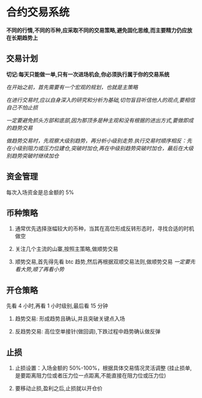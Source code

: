 # 合约交易系统

**不同的行情,不同的币种,应采取不同的交易策略,避免固化思维,而主要精力仍应放在长期趋势上**

## 交易计划

**切记:每天只能做一单,只有一次进场机会,你必须执行属于你的交易系统**

_在开始之前，首先需要有一个宏观的规划，也就是主策略_

_在进行交易时,应以自身深入的研究和分析为基础,切勿盲目听信他人的观点,要相信自己不怕止损_

_一定要避免抓头方部和底部,因为那顶多是种主观和没有根据的进出方式,要做即成的趋势交易_

_做趋势交易时，先观察大级别趋势，再分析小级别走势.执行交易时顺序相反：先在小级别阻力或压力位建仓,突破时加仓,再在中级别趋势突破时加仓，最后在大级别趋势突破时继续加仓_

## 资金管理

每次入场资金是总金额的 5%

## 币种策略

1. 通常优先选择涨幅较大的币种，当其在高位形成反转形态时，寻找合适的时机做空

2. 关注几个主流的山寨,按照主策略,做顺势交易

3. 顺势交易,首先得先看 btc 趋势,然后再根据双顺交易法则,做顺势交易 _一定要先看大势,顺了再看小势_

## 开仓策略

先看 4 小时,再看 1 小时级别,最后看 15 分钟

1. 趋势交易: 形成趋势且确认,并且突破关键点入场

2. 反趋势交易: 高位空单接针(做回调),下跌过程中趋势确认做反弹

## 止损

1. 止损设置：入场金额的 50%-100%，根据具体交易情况灵活调整 (挂止损单,是要距离阻力位或者压力位一点距离,不能直接在阻力位或压力位)

2. 要移动止损,盈利之后,止损就以开仓价
